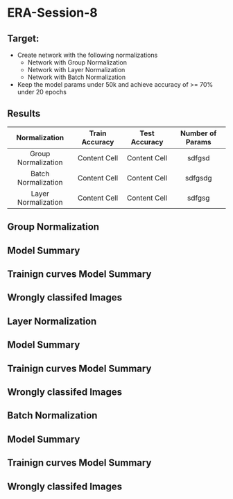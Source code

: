 # ERA-Session-8

## Target:
* Create network with the following normalizations
  * Network with Group Normalization
  * Network with Layer Normalization
  * Network with Batch Normalization
* Keep the model params under 50k and achieve accuracy of >= 70% under 20 epochs

## Results

Normalization | Train Accuracy | Test Accuracy | Number of Params
| :---: | :---: | :---: | :---:
Group Normalization  | Content Cell | Content Cell | sdfgsd
Batch Normalization  | Content Cell | Content Cell | sdfgsdg
Layer Normalization  | Content Cell | Content Cell | sdfgsg

## Group Normalization
## Model Summary
## Trainign curves Model Summary
## Wrongly classifed Images

## Layer Normalization
## Model Summary
## Trainign curves Model Summary
## Wrongly classifed Images

## Batch Normalization
## Model Summary
## Trainign curves Model Summary
## Wrongly classifed Images
